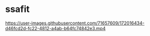 # ssafit




https://user-images.githubusercontent.com/71657609/172016434-d46fcd2d-fc22-4812-a4ab-b64fc74842e3.mp4

